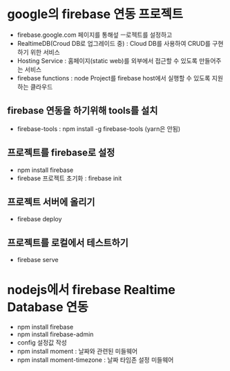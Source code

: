 # google의 firebase 연동 프로젝트

- firebase.google.com 페이지를 통해섶 ㅡ로젝트를 설정하고
- RealtimeDB(Croud DB로 업그레이드 중) : Cloud DB를 사용하여 CRUD를 구현하기 위한 서비스
- Hosting Service : 홈페이지(static web)를 외부에서 접근할 수 있도록 만들어주는 서비스
- firebase functions : node Project를 firebase host에서 실행할 수 있도록 지원하는 클라우드

## firebase 연동을 하기위해 tools를 설치

- firebase-tools : npm install -g firebase-tools (yarn은 안됨)

## 프로젝트를 firebase로 설정

- npm install firebase
- firebase 프로젝트 초기화 : firebase init

## 프로젝트 서버에 올리기

- firebase deploy

## 프로젝트를 로컬에서 테스트하기

- firebase serve

# nodejs에서 firebase Realtime Database 연동

- npm install firebase
- npm install firebase-admin
- config 설정값 작성
- npm install moment : 날짜와 관련된 미들웨어
- npm install moment-timezone : 날짜 타임존 설정 미들웨어
